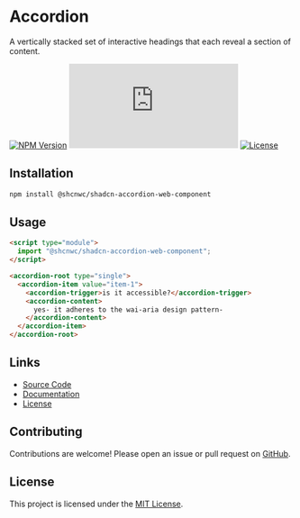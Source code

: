 # Accordion

A vertically stacked set of interactive headings that each reveal a section of content.

[![NPM Version](https://img.shields.io/npm/v/@shcnwc/shadcn-accordion-web-component.svg)](https://www.npmjs.com/package/@shcnwc/shadcn-accordion-web-component)
[![Package Size](https://img.badgesize.io/https://unpkg.com/@shcnwc/shadcn-accordion-web-component/index.js?compression=gzip)](https://www.npmjs.com/package/@shcnwc/shadcn-accordion-web-component)
[![License](https://img.shields.io/npm/l/@shcnwc/shadcn-accordion-web-component.svg)](https://github.com/shcnwc/shadcn-web-components/blob/main/LICENSE)


## Installation

```bash
npm install @shcnwc/shadcn-accordion-web-component
```

## Usage

```html
<script type="module">
  import "@shcnwc/shadcn-accordion-web-component";
</script>

<accordion-root type="single">
  <accordion-item value="item-1">
    <accordion-trigger>is it accessible?</accordion-trigger>
    <accordion-content>
      yes- it adheres to the wai-aria design pattern-
    </accordion-content>
  </accordion-item>
</accordion-root>
```

## Links

- [Source Code](https://github.com/shcnwc/shadcn-web-components/tree/main/dist/accordion)
- [Documentation](https://github.com/shcnwc/shadcn-web-components)
- [License](https://github.com/shcnwc/shadcn-web-components/blob/main/LICENSE)

## Contributing

Contributions are welcome! Please open an issue or pull request on [GitHub](https://github.com/shcnwc/shadcn-web-components).

## License

This project is licensed under the [MIT License](https://github.com/shcnwc/shadcn-web-components/blob/main/LICENSE).
